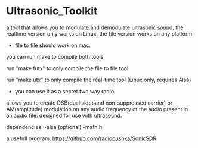 # Ultrasonic_Toolkit
a tool that allows you to modulate and demodulate ultrasonic sound, the realtime version only works on Linux, the file version works on any platform 
- file to file should work on mac.

you can run make to compile both tools

run "make futx" to only compile the file to file tool

run "make utx" to only compile the real-time tool (Linux only, requires Alsa)
- you can use it as a secret two way radio

allows you to create DSB(dual sideband non-suppressed carrier) or AM(amplitude) modulation on any audio frequency of the audio present in an audio file. designed for use with ultrasound.


dependencies:
-alsa (optional)
-math.h

a usefull program: https://github.com/radiopushka/SonicSDR
